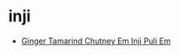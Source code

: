 # inji

 * [Ginger Tamarind Chutney Em Inji Puli Em](../../index/g/ginger-tamarind-chutney-em-inji-puli-em-394657.json)
